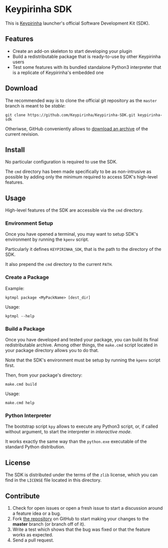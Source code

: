 # Keypirinha SDK

This is [Keypirinha](http://keypirinha.com) launcher's official Software
Development Kit (SDK).


## Features

* Create an add-on skeleton to start developing your plugin
* Build a redistributable package that is ready-to-use by other Keypirinha users
* Test some features with its bundled standalone Python3 interpreter that is a
  replicate of Keypirinha's embedded one


## Download

The recommended way is to clone the official git repository as the `master`
branch is meant to be *stable*:

    git clone https://github.com/Keypirinha/Keypirinha-SDK.git keypirinha-sdk

Otheriwse, GitHub conveniently allows to [download an archive][current] of the
current revision.

[current]: https://github.com/Keypirinha/Keypirinha-SDK/archive/master.zip


## Install

No particular configuration is required to use the SDK.

The `cmd` directory has been made specifically to be as non-intrusive as
possible by adding only the minimum required to access SDK's high-level
features.


## Usage

High-level features of the SDK are accessible via the `cmd` directory.


### Environment Setup

Once you have opened a terminal, you may want to setup SDK's environment by
running the `kpenv` script.

Particularly it defines `KEYPIRINHA_SDK`, that is the path to the directory of
the SDK.

It also prepend the `cmd` directory to the current `PATH`.


### Create a Package

Example:

    kptmpl package <MyPackName> [dest_dir]

Usage:

    kptmpl --help


### Build a Package

Once you have developed and tested your package, you can build its final
redistributable archive. Among other things, the `make.cmd` script located in
your package directory allows you to do that.

Note that the SDK's environment must be setup by running the `kpenv` script
first.

Then, from your package's directory:

    make.cmd build

Usage:

    make.cmd help


### Python Interpreter

The bootstrap script `kpy` allows to execute any Python3 script, or, if called
without argument, to start the interpreter in *interactive mode*.

It works exactly the same way than the `python.exe` executable of the standard
Python distribution.


## License

The SDK is distributed under the terms of the `zlib` license, which you can find
in the `LICENSE` file located in this directory.


## Contribute

1. Check for open issues or open a fresh issue to start a discussion around a
   feature idea or a bug.
2. Fork [the repository][repo] on GitHub to start making your changes to the
   **master** branch (or branch off of it).
3. Write a test which shows that the bug was fixed or that the feature works as
   expected.
4. Send a pull request.

[repo]: https://github.com/Keypirinha/Keypirinha-SDK.git
